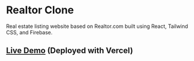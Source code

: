 # Realtor Clone

Real estate listing website based on Realtor.com built using React, Tailwind CSS, and Firebase. 

## [Live Demo](https://realtor-clone-ashy.vercel.app/) (Deployed with Vercel)


